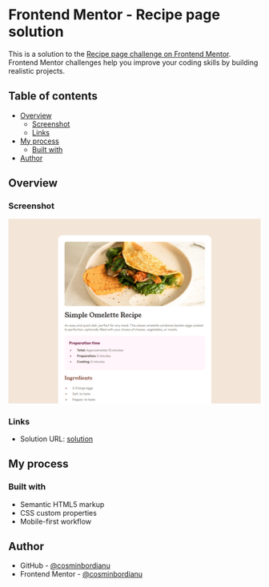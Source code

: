 # Frontend Mentor - Recipe page solution

This is a solution to the [Recipe page challenge on Frontend Mentor](https://www.frontendmentor.io/challenges/recipe-page-KiTsR8QQKm). Frontend Mentor challenges help you improve your coding skills by building realistic projects.

## Table of contents

- [Overview](#overview)
  - [Screenshot](#screenshot)
  - [Links](#links)
- [My process](#my-process)
  - [Built with](#built-with)
- [Author](#author)

## Overview

### Screenshot

![Screenshot](./screenshot.png)

### Links

- Solution URL: [solution](https://recipe-eggs.netlify.app/)

## My process

### Built with

- Semantic HTML5 markup
- CSS custom properties
- Mobile-first workflow

## Author

- GitHub - [@cosminbordianu](https://github.com/cosminbordianu)
- Frontend Mentor - [@cosminbordianu](https://www.frontendmentor.io/profile/cosminbordianu)
